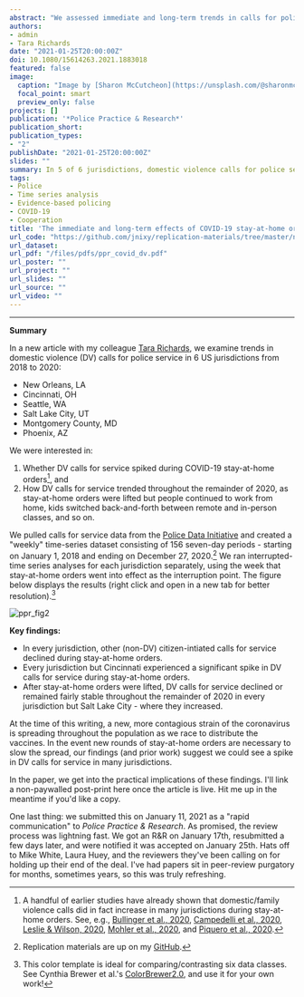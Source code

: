 ```yaml
---
abstract: "We assessed immediate and long-term trends in calls for police service regarding domestic violence following COVID-19 stay-at-home orders. Using open data from the *Police Data Initiative*, we performed interrupted time-series analyses of weekly calls for service for domestic violence in New Orleans (LA), Cincinnati (OH), Seattle (WA), Salt Lake City (UT), Montgomery County (MD), and Phoenix (AZ). Results indicate that five of the six jurisdictions experienced an immediate, significant spike in domestic violence calls for service (Cincinnati being the lone exception). As stay-at-home orders were lifted throughout the remainder of 2020, domestic violence calls for service declined in every jurisdiction but Salt Lake City. These results illustrate (1) the importance of studying the *localized* effects of COVID-19 on criminal justice issues, (2) the need for more agencies to publish open data in a timely fashion, and (3) the caution researchers and the public must use when working with calls for service data, which are not uniform across agencies and require careful cleaning prior to analysis."
authors:
- admin
- Tara Richards
date: "2021-01-25T20:00:00Z"
doi: 10.1080/15614263.2021.1883018
featured: false
image:
  caption: "Image by [Sharon McCutcheon](https://unsplash.com/@sharonmccutcheon) from [Unsplash](https://unsplash.com/photos/gxkWSW6K15Y)"
  focal_point: smart
  preview_only: false
projects: []
publication: '*Police Practice & Research*'
publication_short: 
publication_types:
- "2"
publishDate: "2021-01-25T20:00:00Z"
slides: ""
summary: In 5 of 6 jurisdictions, domestic violence calls for police service spiked during stay-at-home orders.
tags:
- Police
- Time series analysis
- Evidence-based policing
- COVID-19
- Cooperation
title: 'The immediate and long-term effects of COVID-19 stay-at-home orders on domestic violence calls for service across six U.S. jurisdictions'
url_code: "https://github.com/jnixy/replication-materials/tree/master/nix_richards_PPR_InPress"
url_dataset:
url_pdf: "/files/pdfs/ppr_covid_dv.pdf"
url_poster: ""
url_project: ""
url_slides: ""
url_source: ""
url_video: ""
---
```


***************

**Summary**

In a new article with my colleague [Tara Richards](https://www.unomaha.edu/college-of-public-affairs-and-community-service/criminology-and-criminal-justice/about-us/tara-richards.php), we examine trends in domestic violence (DV) calls for police service in 6 US jurisdictions from 2018 to 2020:

* New Orleans, LA
* Cincinnati, OH
* Seattle, WA
* Salt Lake City, UT
* Montgomery County, MD
* Phoenix, AZ

We were interested in:

1. Whether DV calls for service spiked during COVID-19 stay-at-home orders[^1], and
2. How DV calls for service trended throughout the remainder of 2020, as stay-at-home orders were lifted but people continued to work from home, kids switched back-and-forth between remote and in-person classes, and so on.

We pulled calls for service data from the [Police Data Initiative](https://www.policedatainitiative.org/datasets/) and created a "weekly" time-series dataset consisting of 156 seven-day periods - starting on January 1, 2018 and ending on December 27, 2020.[^2] We ran interrupted-time series analyses for each jurisdiction separately, using the week that stay-at-home orders went into effect as the interruption point. The figure below displays the results (right click and open in a new tab for better resolution).[^3]

![ppr_fig2](/img/ppr_dvcfs_fig2.png)

**Key findings:**

* In every jurisdiction, other (non-DV) citizen-intiated calls for service declined during stay-at-home orders. 
* Every jurisdiction but Cincinnati experienced a significant spike in DV calls for service during stay-at-home orders.
* After stay-at-home orders were lifted, DV calls for service declined or remained fairly stable throughout the remainder of 2020 in every jurisdiction but Salt Lake City - where they increased.

At the time of this writing, a new, more contagious strain of the coronavirus is spreading throughout the population as we race to distribute the vaccines. In the event new rounds of stay-at-home orders are necessary to slow the spread, our findings (and prior work) suggest we could see a spike in DV calls for service in many jurisdictions.

In the paper, we get into the practical implications of these findings. I'll link a non-paywalled post-print here once the article is live. Hit me up in the meantime if you'd like a copy. 

One last thing: we submitted this on January 11, 2021 as a "rapid communication" to *Police Practice & Research*. As promised, the review process was lightning fast. We got an R&R on January 17th, resubmitted a few days later, and were notified it was accepted on January 25th. Hats off to Mike White, Laura Huey, and the reviewers they've been calling on for holding up their end of the deal. I've had papers sit in peer-review purgatory for months, sometimes years, so this was truly refreshing. 


[^1]: A handful of earlier studies have already shown that domestic/family violence calls did in fact increase in many jurisdictions during stay-at-home orders. See, e.g., [Bullinger et al., 2020](https://www.nber.org/system/files/working_papers/w27667/w27667.pdf), [Campedelli et al., 2020](https://doi.org/10.1186/s40163-020-00131-8), [Leslie & Wilson, 2020](https://doi.org/10.1016/j.jpubeco.2020.104241), [Mohler et al., 2020](https://doi.org/10.1016/j.jcrimjus.2020.101692), and [Piquero et al., 2020](https://doi.org/10.1007/s12103-020-09531-7).
[^2]: Replication materials are up on my [GitHub](https://github.com/jnixy/replication-materials/tree/master/nix_richards_PPR_InPress).
[^3]: This color template is ideal for comparing/contrasting six data classes. See Cynthia Brewer et al.'s  [ColorBrewer2.0](https://colorbrewer2.org/#type=qualitative&scheme=Dark2&n=6), and use it for your own work!
